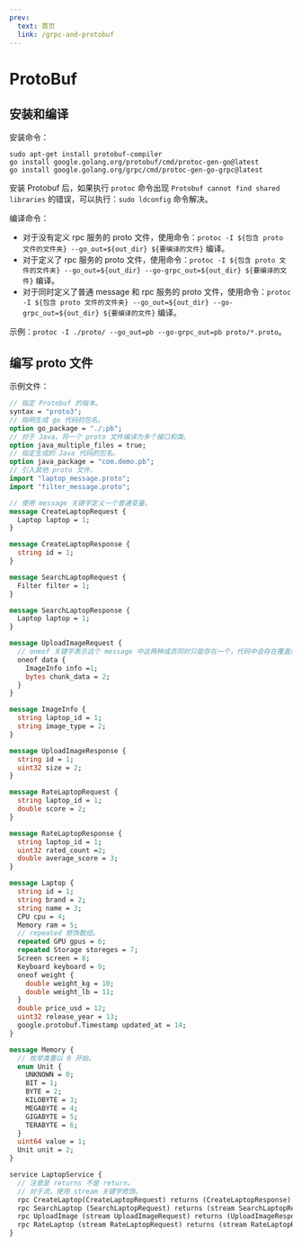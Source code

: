 ```yaml
---
prev:
  text: 首页
  link: /grpc-and-protobuf
---
```


# ProtoBuf

## 安装和编译

安装命令：

```shell
sudo apt-get install protobuf-compiler
go install google.golang.org/protobuf/cmd/protoc-gen-go@latest
go install google.golang.org/grpc/cmd/protoc-gen-go-grpc@latest
```

安装 Protobuf 后，如果执行 `protoc` 命令出现 `Protobuf cannot find shared libraries` 的错误，可以执行：`sudo ldconfig` 命令解决。

编译命令：

- 对于没有定义 rpc 服务的 proto 文件，使用命令：`protoc -I ${包含 proto 文件的文件夹} --go_out=${out_dir} ${要编译的文件}` 编译。
- 对于定义了 rpc 服务的 proto 文件，使用命令：`protoc -I ${包含 proto 文件的文件夹} --go_out=${out_dir} --go-grpc_out=${out_dir} ${要编译的文件}` 编译。
- 对于同时定义了普通 message 和 rpc 服务的 proto 文件，使用命令：`protoc -I ${包含 proto 文件的文件夹} --go_out=${out_dir} --go-grpc_out=${out_dir} ${要编译的文件}` 编译。

示例：`protoc -I ./proto/ --go_out=pb --go-grpc_out=pb proto/*.proto`。

## 编写 proto 文件

示例文件：

```protobuf
// 指定 Protobuf 的版本。
syntax = "proto3";
// 指明生成 go 代码的包名。
option go_package = "./;pb";
// 对于 Java，将一个 proto 文件编译为多个接口和类。
option java_multiple_files = true;
// 指定生成的 Java 代码的包名。
option java_package = "com.demo.pb";
// 引入其他 proto 文件。
import "laptop_message.proto";
import "filter_message.proto";

// 使用 message 关键字定义一个普通变量。
message CreateLaptopRequest {
  Laptop laptop = 1;
}

message CreateLaptopResponse {
  string id = 1;
}

message SearchLaptopRequest {
  Filter filter = 1;
}

message SearchLaptopResponse {
  Laptop laptop = 1;
}

message UploadImageRequest {
  // oneof 关键字表示这个 message 中这两种成员同时只能存在一个，代码中会存在覆盖问题。
  oneof data {
    ImageInfo info =1;
    bytes chunk_data = 2;
  }
}

message ImageInfo {
  string laptop_id = 1;
  string image_type = 2;
}

message UploadImageResponse {
  string id = 1;
  uint32 size = 2;
}

message RateLaptopRequest {
  string laptop_id = 1;
  double score = 2;
}

message RateLaptopResponse {
  string laptop_id = 1;
  uint32 rated_count =2;
  double average_score = 3;
}

message Laptop {
  string id = 1;
  string brand = 2;
  string name = 3;
  CPU cpu = 4;
  Memory ram = 5;
  // repeated 修饰数组。
  repeated GPU gpus = 6;
  repeated Storage storeges = 7;
  Screen screen = 8;
  Keyboard keyboard = 9;
  oneof weight {
    double weight_kg = 10;
    double weight_lb = 11;
  }
  double price_usd = 12;
  uint32 release_year = 13;
  google.protobuf.Timestamp updated_at = 14;
}

message Memory {
  // 枚举类要以 0 开始。
  enum Unit {
    UNKNOWN = 0;
    BIT = 1;
    BYTE = 2;
    KILOBYTE = 3;
    MEGABYTE = 4;
    GIGABYTE = 5;
    TERABYTE = 6;
  }
  uint64 value = 1;
  Unit unit = 2;
}

service LaptopService {
  // 注意是 returns 不是 return。
  // 对于流，使用 stream 关键字修饰。
  rpc CreateLaptop(CreateLaptopRequest) returns (CreateLaptopResponse) {};
  rpc SearchLaptop (SearchLaptopRequest) returns (stream SearchLaptopResponse) {};
  rpc UploadImage (stream UploadImageRequest) returns (UploadImageResponse) {};
  rpc RateLaptop (stream RateLaptopRequest) returns (stream RateLaptopResponse) {};
}
```
